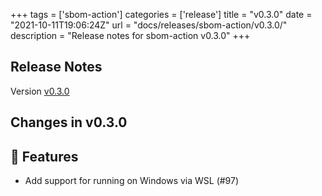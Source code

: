 +++
tags = ['sbom-action']
categories = ['release']
title = "v0.3.0"
date = "2021-10-11T19:06:24Z"
url = "docs/releases/sbom-action/v0.3.0/"
description = "Release notes for sbom-action v0.3.0"
+++

## Release Notes

Version [v0.3.0](https://github.com/anchore/sbom-action/releases/tag/v0.3.0)

## Changes in v0.3.0

## 🚀 Features

- Add support for running on Windows via WSL (#97)
